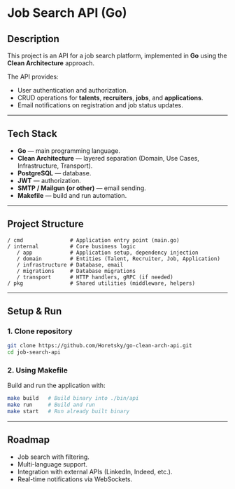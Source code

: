 # Job Search API (Go)

## Description

This project is an API for a job search platform, implemented in **Go** using the **Clean Architecture** approach.

The API provides:

* User authentication and authorization.
* CRUD operations for **talents**, **recruiters**, **jobs**, and **applications**.
* Email notifications on registration and job status updates.

---

## Tech Stack

* **Go** — main programming language.
* **Clean Architecture** — layered separation (Domain, Use Cases, Infrastructure, Transport).
* **PostgreSQL** — database.
* **JWT** — authorization.
* **SMTP / Mailgun (or other)** — email sending.
* **Makefile** — build and run automation.

---

## Project Structure

```
/ cmd               # Application entry point (main.go)
/ internal          # Core business logic
   / app            # Application setup, dependency injection
   / domain         # Entities (Talent, Recruiter, Job, Application)
   / infrastructure # Database, email
   / migrations     # Database migrations
   / transport      # HTTP handlers, gRPC (if needed)
/ pkg               # Shared utilities (middleware, helpers)
```

---

## Setup & Run

### 1. Clone repository

```bash
git clone https://github.com/Horetsky/go-clean-arch-api.git
cd job-search-api
```

### 2. Using Makefile

Build and run the application with:

```bash
make build   # Build binary into ./bin/api
make run     # Build and run
make start   # Run already built binary
```

---

## Roadmap

* Job search with filtering.
* Multi-language support.
* Integration with external APIs (LinkedIn, Indeed, etc.).
* Real-time notifications via WebSockets.